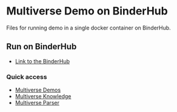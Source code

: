 # Multiverse Demo on BinderHub

Files for running demo in a single docker container on BinderHub.

## Run on BinderHub

- [Link to the BinderHub](https://binder.intel4coro.de/v2/gh/Multiverse-Framework/Multiverse-Docker/main)

### Quick access
- [Multiverse Demos](https://binder.intel4coro.de/v2/gh/Multiverse-Framework/Multiverse-Docker/HEAD?urlpath=lab%2Ftree%2FMultiverse-Tutorials%2Ftutorials%2Fmultiverse_demos.ipynb)
- [Multiverse Knowledge](https://binder.intel4coro.de/v2/gh/Multiverse-Framework/Multiverse-Docker/main?urlpath=lab%2Ftree%2FMultiverse-Tutorials%2Ftutorials%2Fmultiverse_knowledge_quick_start.ipynb)
- [Multiverse Parser](https://binder.intel4coro.de/v2/gh/Multiverse-Framework/Multiverse-Docker/main?urlpath=lab%2Ftree%2FMultiverse-Tutorials%2Ftutorials%2Fmultiverse_parser_quick_start.ipynb)
